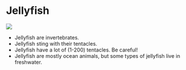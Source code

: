 # Jellyfish

![](https://img.freepik.com/premium-photo/realistic-detailed-3d-colorful-jellyfish_776741-143.jpg)

- Jellyfish are invertebrates.
- Jellyfish sting with their tentacles.
- Jellyfish have a lot of (1-200) tentacles. Be careful!
- Jellyfish are mostly ocean animals, but some types of jellyfish live in freshwater.
  
